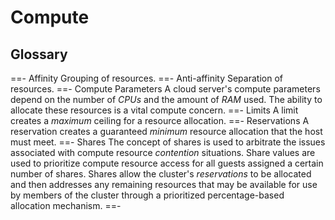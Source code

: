 # Compute

## Glossary

==- Affinity
Grouping of resources.
==- Anti-affinity
Separation of resources.
==- Compute Parameters
A cloud server's compute parameters depend on the number of *CPUs* and the amount of *RAM* used. The ability to allocate these resources is a vital compute concern.
==- Limits
A limit creates a *maximum* ceiling for a resource allocation.
==- Reservations
A reservation creates a guaranteed *minimum* resource allocation that the host must meet.
==- Shares
The concept of shares is used to arbitrate the issues associated with compute resource *contention* situations. Share values are used to prioritize compute resource access for all guests assigned a certain number of shares. Shares allow the cluster's *reservations* to be allocated and then addresses any remaining resources that may be available for use by members of the cluster through a prioritized percentage-based allocation mechanism.
==-
